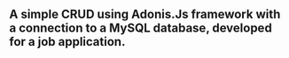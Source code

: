 ## A simple CRUD using Adonis.Js framework with a connection to a MySQL database, developed for a job application.
